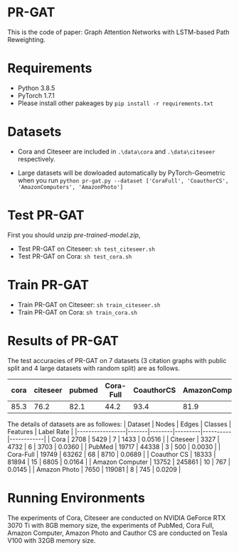 #  PR-GAT

This is the code of paper: Graph Attention Networks with LSTM-based Path Reweighting.


# Requirements

* Python 3.8.5
* PyTorch 1.7.1
* Please install other pakeages by `pip install -r requirements.txt`

# Datasets
* Cora and Citeseer are included in `.\data\cora` and `.\data\citeseer` respectively.

* Large datasets will be dowloaded automatically by PyTorch-Geometric when you run `python pr-gat.py --dataset ['CoraFull', 'CoauthorCS', 'AmazonComputers', 'AmazonPhoto']`

# Test PR-GAT

First you should unzip *pre-trained-model.zip*,
* Test PR-GAT on Citeseer: `sh test_citeseer.sh`
* Test PR-GAT on Cora: `sh test_cora.sh`

# Train PR-GAT

* Train PR-GAT on Citeseer: `sh train_citeseer.sh`
* Train PR-GAT on Cora: `sh train_cora.sh`

# Results of PR-GAT

The test accuracies of PR-GAT on 7 datasets (3 citation graphs with public split and 4 large datasets with random split) are as follows.

| cora | citeseer | pubmed | Cora-Full | CoauthorCS | AmazonComputers| AmazonPhoto |
| ---- | -------- | ------ | ------ | ------ | ------ | ------ |
| 85.3 | 76.2     | 82.1   |44.2 |93.4 | 81.9 | 92.0 |

The details of datasets are as followes:
| Dataset         | Nodes | Edges  | Classes | Features | Label Rate |
|-----------------|-------|--------|---------|----------|------------|
| Cora            | 2708  | 5429   | 7       | 1433     | 0.0516     |
| Citeseer        | 3327  | 4732   | 6       | 3703     | 0.0360     |
| PubMed          | 19717 | 44338  | 3       | 500      | 0.0030     |
| Cora-Full       | 19749 | 63262  | 68      | 8710     | 0.0689     |
| Coauthor CS     | 18333 | 81894  | 15      | 6805     | 0.0164     |
| Amazon Computer | 13752 | 245861 | 10      | 767      | 0.0145     |
| Amazon Photo    | 7650  | 119081 | 8       | 745      | 0.0209     |



# Running Environments

The experiments of Cora, Citeseer are conducted on NVIDIA GeForce RTX 3070 Ti with 8GB memory size, the experiments of PubMed, Cora Full, Amazon Computer, Amazon Photo and Cauthor CS are conducted on Tesla V100 with 32GB memory size. 



